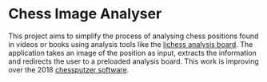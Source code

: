 # Chess Image Analyser

This project aims to simplify the process of analysing chess positions found in videos or books using analysis tools like the [lichess analysis board](https://lichess.org/analysis). The application takes an image of the position as input, extracts the information and redirects the user to a preloaded analysis board. This work is improving over the 2018 [chessputzer software](https://github.com/metterklume/chessputzer).